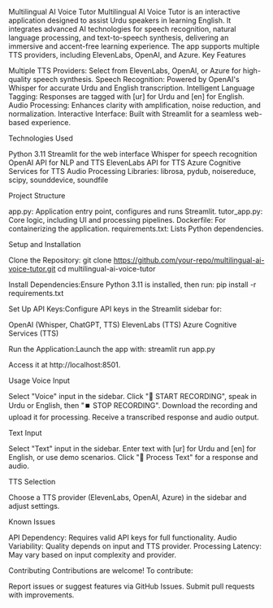 Multilingual AI Voice Tutor
Multilingual AI Voice Tutor is an interactive application designed to assist Urdu speakers in learning English. It integrates advanced AI technologies for speech recognition, natural language processing, and text-to-speech synthesis, delivering an immersive and accent-free learning experience. The app supports multiple TTS providers, including ElevenLabs, OpenAI, and Azure.
Key Features

Multiple TTS Providers: Select from ElevenLabs, OpenAI, or Azure for high-quality speech synthesis.
Speech Recognition: Powered by OpenAI's Whisper for accurate Urdu and English transcription.
Intelligent Language Tagging: Responses are tagged with [ur] for Urdu and [en] for English.
Audio Processing: Enhances clarity with amplification, noise reduction, and normalization.
Interactive Interface: Built with Streamlit for a seamless web-based experience.

Technologies Used

Python 3.11
Streamlit for the web interface
Whisper for speech recognition
OpenAI API for NLP and TTS
ElevenLabs API for TTS
Azure Cognitive Services for TTS
Audio Processing Libraries: librosa, pydub, noisereduce, scipy, sounddevice, soundfile

Project Structure

app.py: Application entry point, configures and runs Streamlit.
tutor_app.py: Core logic, including UI and processing pipelines.
Dockerfile: For containerizing the application.
requirements.txt: Lists Python dependencies.

Setup and Installation

Clone the Repository:
git clone https://github.com/your-repo/multilingual-ai-voice-tutor.git
cd multilingual-ai-voice-tutor


Install Dependencies:Ensure Python 3.11 is installed, then run:
pip install -r requirements.txt


Set Up API Keys:Configure API keys in the Streamlit sidebar for:

OpenAI (Whisper, ChatGPT, TTS)
ElevenLabs (TTS)
Azure Cognitive Services (TTS)


Run the Application:Launch the app with:
streamlit run app.py

Access it at http://localhost:8501.


Usage
Voice Input

Select "Voice" input in the sidebar.
Click "🔴 START RECORDING", speak in Urdu or English, then "⏹️ STOP RECORDING".
Download the recording and upload it for processing.
Receive a transcribed response and audio output.

Text Input

Select "Text" input in the sidebar.
Enter text with [ur] for Urdu and [en] for English, or use demo scenarios.
Click "🚀 Process Text" for a response and audio.

TTS Selection

Choose a TTS provider (ElevenLabs, OpenAI, Azure) in the sidebar and adjust settings.

Known Issues

API Dependency: Requires valid API keys for full functionality.
Audio Variability: Quality depends on input and TTS provider.
Processing Latency: May vary based on input complexity and provider.

Contributing
Contributions are welcome! To contribute:

Report issues or suggest features via GitHub Issues.
Submit pull requests with improvements.

